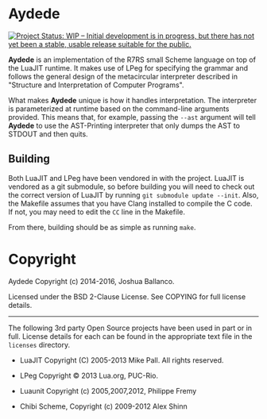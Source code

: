 # Aydede

[![Project Status: WIP – Initial development is in progress, but there has not yet been a stable, usable release suitable for the public.](http://www.repostatus.org/badges/latest/wip.svg)](http://www.repostatus.org/#wip)

**Aydede** is an implementation of the R7RS small Scheme language on top of the
LuaJIT runtime. It makes use of LPeg for specifying the grammar and follows the
general design of the metacircular interpreter described in "Structure and
Interpretation of Computer Programs".

What makes **Aydede** unique is how it handles interpretation. The interpreter
is parameterized at runtime based on the command-line arguments provided. This
means that, for example, passing the `--ast` argument will tell **Aydede** to
use the AST-Printing interpreter that only dumps the AST to STDOUT and then
quits.


## Building

Both LuaJIT and LPeg have been vendored in with the project. LuaJIT is vendored
as a git submodule, so before building you will need to check out the correct
version of LuaJIT by running `git submodule update --init`. Also, the Makefile
assumes that you have Clang installed to compile the C code. If not, you may
need to edit the `CC` line in the Makefile.

From there, building should be as simple as running `make`.


# Copyright

Aydede Copyright (c) 2014-2016, Joshua Ballanco.

Licensed under the BSD 2-Clause License. See COPYING for full license details.

---

The following 3rd party Open Source projects have been used in part or in full.
License details for each can be found in the appropriate text file in the
`licenses` directory.

* LuaJIT Copyright (C) 2005-2013 Mike Pall. All rights reserved.

* LPeg Copyright © 2013 Lua.org, PUC-Rio.

* Luaunit Copyright (c) 2005,2007,2012, Philippe Fremy <phil at freehackers dot org>

* Chibi Scheme, Copyright (c) 2009-2012 Alex Shinn

